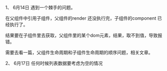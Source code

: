 1、 6月14日 遇到一个棘手的问题。

在父组件中引用子组件，父组件的render 还没执行完，子组件的component 已经执行了。

结果要在子组件里去获取，父组件里的某个dom元素，结果，取不到值，导致报错。

需要去看一篇，父组件生命周期和子组件生命周期的顺序问题，相关文章。


2、 6月17日   任何时候列表数据要考虑为空的情况